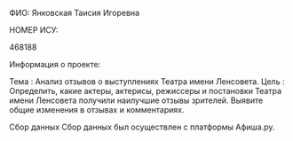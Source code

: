  ФИО:
Янковская Таисия Игоревна

НОМЕР ИСУ:

468188

Информация о проекте:

Тема : Анализ отзывов о выступлениях Театра имени Ленсовета.
Цель : Определить, какие актеры, актерисы, режиссеры и постановки Театра имени Ленсовета получили наилучшие отзывы зрителей. Выявите общие изменения в отзывах и комментариях.

Сбор данных
Сбор данных был осуществлен с платформы Афиша.ру.
